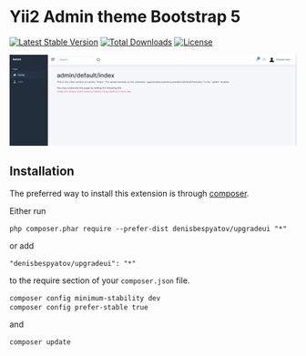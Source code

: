 Yii2 Admin theme Bootstrap 5
===============

[![Latest Stable Version](https://poser.pugx.org/denisbespyatov/upgradeui/v/stable)](https://packagist.org/packages/denisbespyatov/upgradeui)
[![Total Downloads](https://poser.pugx.org/denisbespyatov/upgradeui/downloads)](https://packagist.org/packages/denisbespyatov/upgradeui)
[![License](https://poser.pugx.org/denisbespyatov/upgradeui/license)](https://packagist.org/packages/denisbespyatov/upgradeui)


!["Yii2 Admin Theme"](https://github.com/denisbespyatov/upgradeui/blob/master/screen.png)

Installation
------------

The preferred way to install this extension is through [composer](http://getcomposer.org/download/).

Either run

```
php composer.phar require --prefer-dist denisbespyatov/upgradeui "*"
```

or add

```
"denisbespyatov/upgradeui": "*"
```

to the require section of your `composer.json` file.

```
composer config minimum-stability dev
composer config prefer-stable true
```

and 

```
composer update
```